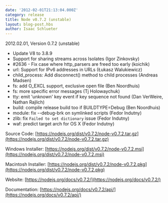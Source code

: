 ```yaml
---
date: '2012-02-01T21:13:04.000Z'
category: release
title: Node v0.7.2 (unstable)
layout: blog-post.hbs
author: Isaac Schlueter
---
```


2012.02.01, Version 0.7.2 (unstable)

- Update V8 to 3.8.9
- Support for sharing streams across Isolates (Igor Zinkovsky)
- #2636 - Fix case where http_parsers are freed too early (koichik)
- url: Support for IPv6 addresses in URLs (Łukasz Walukiewicz)
- child_process: Add disconnect() method to child processes (Andreas Madsen)
- fs: add O_EXCL support, exclusive open file (Ben Noordhuis)
- fs: more specific error messages (Tj Holowaychuk)
- tty: emit 'unknown' key event if key sequence not found (Dan VerWeire, Nathan Rajlich)
- build: compile release build too if BUILDTYPE=Debug (Ben Noordhuis)
- module: fix --debug-brk on symlinked scripts (Fedor Indutny)
- zlib: fix `Failed to set dictionary` issue (Fedor Indutny)
- waf: predict target arch for OS X (Fedor Indutny)

Source Code: [https://nodejs.org/dist/v0.7.2/node-v0.7.2.tar.gz](https://nodejs.org/dist/v0.7.2/node-v0.7.2.tar.gz)

Windows Installer: [https://nodejs.org/dist/v0.7.2/node-v0.7.2.msi](https://nodejs.org/dist/v0.7.2/node-v0.7.2.msi)

Macintosh Installer: [https://nodejs.org/dist/v0.7.2/node-v0.7.2.pkg](https://nodejs.org/dist/v0.7.2/node-v0.7.2.pkg)

Website: [https://nodejs.org/docs/v0.7.2/](https://nodejs.org/docs/v0.7.2/)

Documentation: [https://nodejs.org/docs/v0.7.2/api/](https://nodejs.org/docs/v0.7.2/api/)
